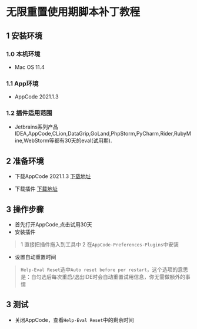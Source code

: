 # 无限重置使用期脚本补丁教程


## 1 安装环境

### 1.0 本机环境
* Mac OS 11.4
### 1.1 App环境
* AppCode 2021.1.3
### 1.2 插件适用范围
* Jetbrains系列产品IDEA,AppCode,CLion,DataGrip,GoLand,PhpStorm,PyCharm,Rider,RubyMine,WebStorm等都有30天的eval(试用期).

## 2 准备环境
* 下载AppCode 2021.1.3
[下载地址](https://www.jetbrains.com/objc/download/)

* 下载插件
[下载地址](https://github.com/venn0126/Tools/tree/main/appcode)


## 3 操作步骤
* 首先打开AppCode,点击试用30天
*  安装插件

>1 直接把插件拖入到工具中
>2 在`AppCode-Preferences-Plugins`中安装

* 设置自动重置时间

>`Help-Eval Reset`选中`Auto reset before per restart`，这个选项的意思是：自勾选后每次重启/退出IDE时会自动重置试用信息，你无需做额外的事情


## 3 测试
* 关闭AppCode，查看`Help-Eval Reset`中的剩余时间



